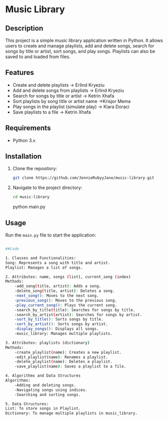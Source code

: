 # Music Library

## Description
This project is a simple music library application written in Python. It allows users to create and manage playlists, add and delete songs, search for songs by title or artist, sort songs, and play songs. Playlists can also be saved to and loaded from files.

## Features
- Create and delete playlists -> Erlind Kryeziu
- Add and delete songs from playlists -> Erlind Kryeziu
- Search for songs by title or artist -> Ketrin Xhafa
- Sort playlists by song title or artist name ->Krisjor Mema
- Play songs in the playlist (simulate play) -> Kiara Doraci
- Save playlists to a file -> Ketrin Xhafa

## Requirements
- Python 3.x

## Installation
1. Clone the repository:
    ```bash
    git clone https://github.com/JennieRubyyJane/music-library.git
2. Navigate to the project directory:
    ```bash
    cd music-library
    ```
    python main.py

## Usage
Run the `main.py` file to start the application:
```bash

##Code

1. Classes and Functionalities:
Song: Represents a song with title and artist.
Playlist: Manages a list of songs.

2. Attributes: name, songs (list), current_song (index)
Methods:
    -add_song(title, artist): Adds a song.
    -delete_song(title, artist): Deletes a song.
    -next_song(): Moves to the next song.
    -previous_song(): Moves to the previous song.
    -play_current_song(): Plays the current song.
    -search_by_title(title): Searches for songs by title.
    -search_by_artist(artist): Searches for songs by artist.
    -sort_by_title(): Sorts songs by title.
    -sort_by_artist(): Sorts songs by artist.
    -display_songs(): Displays all songs.
    -music_library: Manages multiple playlists.

3. Attributes: playlists (dictionary)
Methods:
    -create_playlist(name): Creates a new playlist.
    -edit_playlist(name): Renames a playlist.
    -delete_playlist(name): Deletes a playlist.
    -save_playlist(name): Saves a playlist to a file.

4. Algorithms and Data Structures
Algorithms:
    -Adding and deleting songs.
    -Navigating songs using indices.
    -Searching and sorting songs.

5. Data Structures:
List: To store songs in Playlist.
Dictionary: To manage multiple playlists in music_library.


